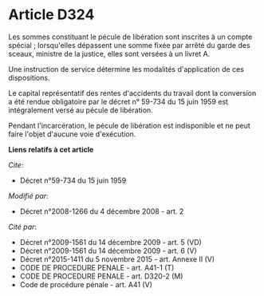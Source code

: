 # Article D324

Les sommes constituant le pécule de libération sont inscrites à un compte spécial ; lorsqu'elles dépassent une somme fixée
par arrêté du garde des sceaux, ministre de la justice, elles sont versées à un livret A. 

Une instruction de service détermine les modalités d'application de ces dispositions. 

Le capital représentatif des rentes d'accidents du travail dont la conversion a été rendue obligatoire par le décret n°
59-734 du 15 juin 1959 est intégralement versé au pécule de libération. 

Pendant l'incarcération, le pécule de libération est indisponible et ne peut faire l'objet d'aucune voie d'exécution.

**Liens relatifs à cet article**

_Cite_:

  - Décret n°59-734 du 15 juin 1959

_Modifié par_:

  - Décret n°2008-1266 du 4 décembre 2008 - art. 2

_Cité par_:

  - Décret n°2009-1561 du 14 décembre 2009 - art. 5 (VD)
  - Décret n°2009-1561 du 14 décembre 2009 - art. 6 (V)
  - Décret n°2015-1411 du 5 novembre 2015 - art. Annexe II (V)
  - CODE DE PROCEDURE PENALE - art. A41-1 (T)
  - CODE DE PROCEDURE PENALE - art. D320-2 (M)
  - Code de procédure pénale - art. A41 (V)
